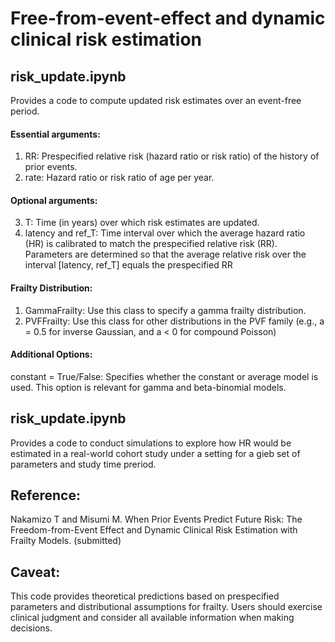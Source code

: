 # Free-from-event-effect and dynamic clinical risk estimation

## risk_update.ipynb  <br>
Provides a code to compute updated risk estimates over an event-free period. <br>
####  Essential arguments: <br>
1) RR: Prespecified relative risk (hazard ratio or risk ratio) of the history of prior events. <br>
2) rate: Hazard ratio or risk ratio of age per year. <br>
####  Optional arguments:  <br>
3) T: Time (in years) over which risk estimates are updated.  <br>
4) latency and ref_T: Time interval over which the average hazard ratio (HR) is calibrated to match the prespecified relative risk (RR). <br>
Parameters are determined so that the average relative risk over the interval [latency, ref_T] equals the prespecified RR <br>
####  Frailty Distribution:  <br>
1) GammaFrailty: Use this class to specify a gamma frailty distribution. <br>
2) PVFFrailty: Use this class for other distributions in the PVF family (e.g., a = 0.5 for inverse Gaussian, and a < 0 for compound Poisson) <br>
####  Additional Options:  <br>
constant = True/False: Specifies whether the constant or average model is used. This option is relevant for gamma and beta-binomial models.<br>

## risk_update.ipynb  <br>
Provides a code to conduct simulations to explore how HR would be estimated in a real-world cohort study under a setting for a gieb set of parameters and study time preriod. <br>

##  Reference: <br>
Nakamizo T and Misumi M. When Prior Events Predict Future Risk: The Freedom-from-Event Effect and Dynamic Clinical Risk Estimation with Frailty Models. (submitted)  <br>

## Caveat: <br>
This code provides theoretical predictions based on prespecified parameters and distributional assumptions for frailty. Users should exercise clinical judgment and consider all available information when making decisions.


